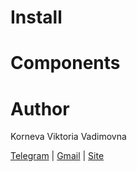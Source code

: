 # Install

# Components

# Author

Korneva Viktoria Vadimovna

[Telegram](https://t.me/ViktoriaKorneva) |
[Gmail](mailto:main.vkorneva@gmail.com) |
[Site](https://v.korneva.ru)